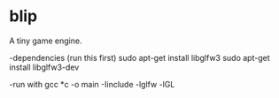 # blip

A tiny game engine.

-dependencies (run this first)
sudo apt-get install libglfw3
sudo apt-get install libglfw3-dev

-run with
gcc *c -o main -Iinclude -lglfw -lGL
